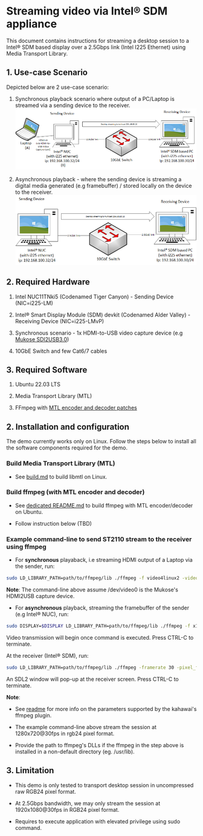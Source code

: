 # Streaming video via Intel® SDM appliance

This document  contains instructions for streaming a desktop session to a Intel® SDM based display over a 2.5Gbps link (Intel I225 Ethernet) using Media Transport Library.

## 1. Use-case Scenario

Depicted below are 2 use-case scenario:

1. Synchronous playback scenario where output of a PC/Laptop is streamed via a sending device to the receiver.
 ![Image](./png/mtl-appliance-use-case.png)

2. Asynchronous playback - where the sending device is streaming a digital media generated (e.g framebuffer) / stored locally on the device to the receiver.
 ![Image](./png/desktop-streaming-mtl.png)

## 2. Required Hardware

1. Intel NUC11TNki5 (Codenamed Tiger Canyon) - Sending Device (NIC=i225-LM)

2. Intel® Smart Display Module (SDM) devkit (Codenamed Alder Valley) - Receiving Device (NIC=i225-LMvP)

3. Synchronous scenario - 1x HDMI-to-USB video capture device (e.g [Mukose SDI2USB3.0](https://www.amazon.com/MOKOSE-USB3-0-Capture-Windows-Grabber/dp/B071KPW3PH))

4. 10GbE Switch and few Cat6/7 cables

## 3. Required Software

1. Ubuntu 22.03 LTS

2. Media Transport Library (MTL)

3. FFmpeg with [MTL encoder and decoder patches](../ecosystem/ffmpeg_plugin/README.md)

## 2. Installation and configuration

The demo currently works only on Linux. Follow the steps below to install all the software components required for the demo.

### Build Media Transport Library (MTL)

- See [build.md](./build.md) to build libmtl on Linux.

### Build ffmpeg (with MTL encoder and decoder)

- See [dedicated README.md](../ecosystem/ffmpeg_plugin/README.md) to build ffmpeg with MTL encoder/decoder on Ubuntu.

- Follow instruction below (TBD)

### Example command-line to send ST2110 stream to the receiver using ffmpeg

- For **synchronous** playaback, i.e streaming HDMI output of a Laptop via the sender, run:

```bash
sudo LD_LIBRARY_PATH=path/to/ffmpeg/lib ./ffmpeg -f video4linux2 -video_size 1280x720 -framerate 30 -i /dev/video0  -vcodec rawvideo -vf scale=1280:720,format=rgb24 -udp_port 20000 -port 0000:02:00.0 -local_addr 192.168.100.55 -dst_addr 239.168.85.20 -f kahawai_mux -
```

**Note**: The command-line above assume /dev/video0 is the Mukose's HDMI2USB capture device.

- For **asynchronous** playback, streaming the framebuffer of the sender (e.g Intel® NUC), run:

```bash
sudo DISPLAY=$DISPLAY LD_LIBRARY_PATH=path/to/ffmpeg/lib ./ffmpeg -f x11grab -i $DISPLAY -framerate 30 -vcodec rawvideo -pix_fmt rgb24 -video_size 1920x1080 -vf scale=1280:720 -udp_port 20000 -port 0000:02:00.0 -local_addr 192.168.100.55 -dst_addr 239.168.85.20 -f kahawai_mux -
```

Video transmission will begin once command is executed. Press CTRL-C to terminate.

At the receiver (Intel® SDM), run:

```bash
sudo LD_LIBRARY_PATH=path/to/ffmpeg/lib ./ffmpeg -framerate 30 -pixel_format rgb24 -width 1280 -height 720 -udp_port 20000 -port 0000:58:00.0 -local_addr 192.168.100.55 -src_addr 239.168.85.20 -ext_frames_mode 0 -f kahawai -i k -f sdl2 -
```

An SDL2 window will pop-up at the receiver screen. Press CTRL-C to terminate.

**Note**:

- See [readme](../ecosystem/ffmpeg_plugin/README.md) for more info on the parameters supported by the kahawai's ffmpeg plugin.

- The example command-line above stream the session at 1280x720@30fps in rgb24 pixel format.

- Provide the path to ffmpeg's DLLs if the ffmpeg in the step above is installed in a non-default directory (eg. /usr/lib).
  
## 3. Limitation

- This demo is only tested to transport desktop session in uncompressed raw RGB24 pixel format.

- At 2.5Gbps bandwidth, we may only stream the session at 1920x1080@30fps in RGB24 pixel format.

- Requires to execute application with elevated privilege using sudo command.
